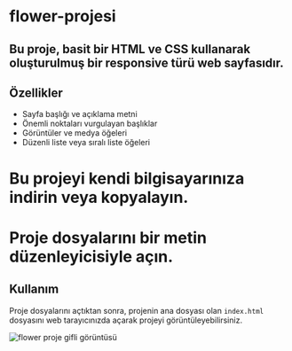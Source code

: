 # flower-projesi



## Bu proje, basit bir HTML ve CSS kullanarak oluşturulmuş bir responsive türü web sayfasıdır. 

## Özellikler

- Sayfa başlığı ve açıklama metni
- Önemli noktaları vurgulayan başlıklar
- Görüntüler ve medya öğeleri
- Düzenli liste veya sıralı liste öğeleri



 # Bu projeyi kendi bilgisayarınıza indirin veya kopyalayın.
# Proje dosyalarını bir metin düzenleyicisiyle açın.

## Kullanım

Proje dosyalarını açtıktan sonra, projenin ana dosyası olan `index.html` dosyasını web tarayıcınızda açarak projeyi görüntüleyebilirsiniz.



 ![flower proje gifli görüntüsü](/image/flower.gif)

